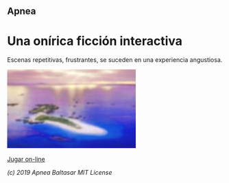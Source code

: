 ## Apnea
# Una onírica ficción interactiva

Escenas repetitivas, frustrantes, se suceden en una experiencia angustiosa.

![Isla](app/res/island.jpg)

[Jugar on-line](app/index.html)

*(c) 2019 Apnea Baltasar MIT License*
